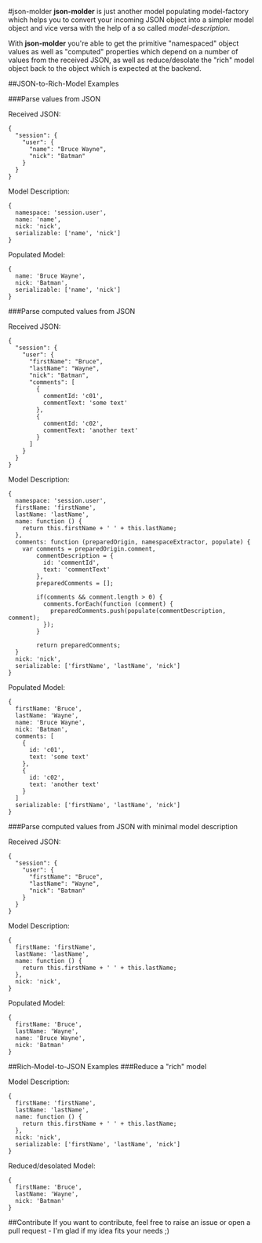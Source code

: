 #json-molder
**json-molder** is just another model populating model-factory which helps you to convert your incoming JSON
object into a simpler model object and vice versa with the help of a so called *model-description*. 

With **json-molder** you're able to get the primitive "namespaced" object values as well as "computed" properties which
depend on a number of values from the received JSON, as well as reduce/desolate the "rich" model
object back to the object which is expected at the backend.

##JSON-to-Rich-Model Examples

###Parse values from JSON

Received JSON:
```
{
  "session": {
    "user": {
      "name": "Bruce Wayne",
      "nick": "Batman"
    }
  }
}
```

Model Description:
```
{
  namespace: 'session.user',
  name: 'name',
  nick: 'nick',
  serializable: ['name', 'nick']
}
```

Populated Model:
```
{
  name: 'Bruce Wayne',
  nick: 'Batman',
  serializable: ['name', 'nick']
}
```


###Parse computed values from JSON

Received JSON:
```
{
  "session": {
    "user": {
      "firstName": "Bruce",
      "lastName": "Wayne",
      "nick": "Batman",
      "comments": [
        {
          commentId: 'c01',
          commentText: 'some text'
        },
        {
          commentId: 'c02',
          commentText: 'another text'
        }
      ]
    }
  }
}
```

Model Description:
```
{
  namespace: 'session.user',
  firstName: 'firstName',
  lastName: 'lastName',
  name: function () {
    return this.firstName + ' ' + this.lastName;
  },
  comments: function (preparedOrigin, namespaceExtractor, populate) {
    var comments = preparedOrigin.comment,
        commentDescription = {
          id: 'commentId',
          text: 'commentText'
        },
        preparedComments = [];

        if(comments && comment.length > 0) {
          comments.forEach(function (comment) {
            preparedComments.push(populate(commentDescription, comment);
          });
        }

        return preparedComments;
  }
  nick: 'nick',
  serializable: ['firstName', 'lastName', 'nick']
}
```

Populated Model:
```
{
  firstName: 'Bruce',
  lastName: 'Wayne',
  name: 'Bruce Wayne',
  nick: 'Batman',
  comments: [
    {
      id: 'c01',
      text: 'some text'
    },
    {
      id: 'c02',
      text: 'another text'
    }
  ]
  serializable: ['firstName', 'lastName', 'nick']
}
```

###Parse computed values from JSON with minimal model description

Received JSON:
```
{
  "session": {
    "user": {
      "firstName": "Bruce",
      "lastName": "Wayne",
      "nick": "Batman"
    }
  }
}
```

Model Description:
```
{
  firstName: 'firstName',
  lastName: 'lastName',
  name: function () {
    return this.firstName + ' ' + this.lastName;
  },
  nick: 'nick',
}
```

Populated Model:
```
{
  firstName: 'Bruce',
  lastName: 'Wayne',
  name: 'Bruce Wayne',
  nick: 'Batman'
}
```

##Rich-Model-to-JSON Examples
###Reduce a "rich" model

Model Description:
```
{
  firstName: 'firstName',
  lastName: 'lastName',
  name: function () {
    return this.firstName + ' ' + this.lastName;
  },
  nick: 'nick',
  serializable: ['firstName', 'lastName', 'nick']
}
```

Reduced/desolated Model:
```
{
  firstName: 'Bruce',
  lastName: 'Wayne',
  nick: 'Batman'
}
```

##Contribute
If you want to contribute, feel free to raise an issue or open a pull request - I'm glad
if my idea fits your needs ;)

